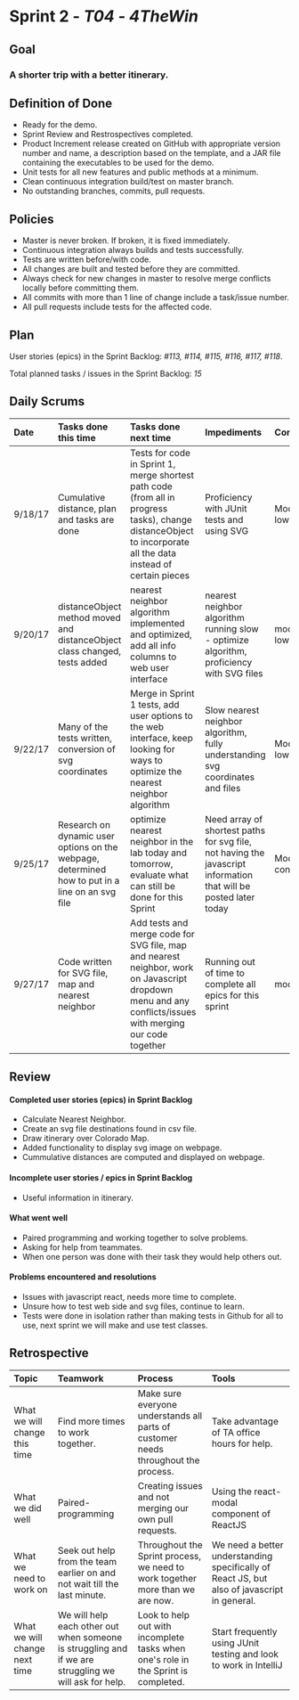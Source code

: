 # Sprint 2 - *T04* - *4TheWin*

## Goal

### A shorter trip with a better itinerary.

## Definition of Done

* Ready for the demo.
* Sprint Review and Restrospectives completed.
* Product Increment release created on GitHub with appropriate version number and name, a description based on the template, and a JAR file containing the executables to be used for the demo. 
* Unit tests for all new features and public methods at a minimum.
* Clean continuous integration build/test on master branch.
* No outstanding branches, commits, pull requests.

## Policies

* Master is never broken.  If broken, it is fixed immediately.
* Continuous integration always builds and tests successfully.
* Tests are written before/with code.  
* All changes are built and tested before they are committed.
* Always check for new changes in master to resolve merge conflicts locally before committing them.
* All commits with more than 1 line of change include a task/issue number.
* All pull requests include tests for the affected code.

## Plan 

User stories (epics) in the Sprint Backlog: *#113, #114, #115, #116, #117, #118*. 

Total planned tasks / issues in the Sprint Backlog: *15* 

## Daily Scrums

Date | Tasks done this time | Tasks done next time | Impediments | Confidence
:--- | :--- | :--- | :--- | :---
 |9/18/17|Cumulative distance, plan and tasks are done | Tests for code in Sprint 1, merge shortest path code (from all in progress tasks), change distanceObject to incorporate all the data instead of certain pieces | Proficiency with JUnit tests and using SVG | Moderate-low
 | 9/20/17 | distanceObject method moved and distanceObject class changed, tests added | nearest neighbor algorithm implemented and optimized, add all info columns to web user interface | nearest neighbor algorithm running slow - optimize algorithm, proficiency with SVG files | moderate-low 
 |9/22/17| Many of the tests written, conversion of svg coordinates | Merge in Sprint 1 tests, add user options to the web interface, keep looking for ways to optimize the nearest neighbor algorithm |  Slow nearest neighbor algorithm, fully understanding svg coordinates and files | Moderately low
 |9/25/17|Research on dynamic user options on the webpage, determined how to put in a line on an svg file | optimize nearest neighbor in the lab today and tomorrow, evaluate what can still be done for this Sprint |Need array of shortest paths for svg file, not having the javascript information that will be posted later today |Moderately confident
 | 9/27/17 | Code written for SVG file,  map and nearest neighbor | Add tests and merge code for SVG file, map and nearest neighbor, work on Javascript dropdown menu and any conflicts/issues with merging our code together | Running out of time to complete all epics for this sprint | moderate

## Review

#### Completed user stories (epics) in Sprint Backlog 
* Calculate Nearest Neighbor.
* Create an svg file destinations found in csv file.
* Draw itinerary over Colorado Map. 
* Added functionality to display svg image on webpage.
* Cummulative distances are computed and displayed on webpage.

#### Incomplete user stories / epics in Sprint Backlog 
* Useful information in itinerary.

#### What went well
* Paired programming and working together to solve problems.
* Asking for help from teammates.
* When one person was done with their task they would help others out.

#### Problems encountered and resolutions
* Issues with javascript react, needs more time to complete.
* Unsure how to test web side and svg files, continue to learn.
* Tests were done in isolation rather than making tests in Github for all to use, next sprint we will make and use test classes.

## Retrospective

Topic | Teamwork | Process | Tools
:--- | :--- | :--- | :---
What we will change this time |Find more times to work together. |Make sure everyone understands all parts of customer needs throughout the process.|Take advantage of TA office hours for help. 
What we did well |Paired-programming| Creating issues and not merging our own pull requests. |Using the react-modal component of ReactJS 
What we need to work on |Seek out help from the team earlier on and not wait till the last minute.|Throughout the Sprint process, we need to work together more than we are now.| We need a better understanding specifically of React JS, but also of javascript in general.
What we will change next time |We will help each other out when someone is struggling and if we are struggling we will ask for help.| Look to help out with incomplete tasks when one's role in the Sprint is completed.| Start frequently using JUnit testing and look to work in IntelliJ
